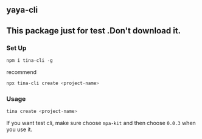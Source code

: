 ## yaya-cli
## This package just for test .Don't download it.
### Set Up
```javascript
npm i tina-cli -g
```
recommend
```javascript
npx tina-cli create <project-name>
```

### Usage
```javascript
tina create <project-name>
``` 

If you want test cli, make sure choose `mpa-kit` and then choose `0.0.3` when you use it.
